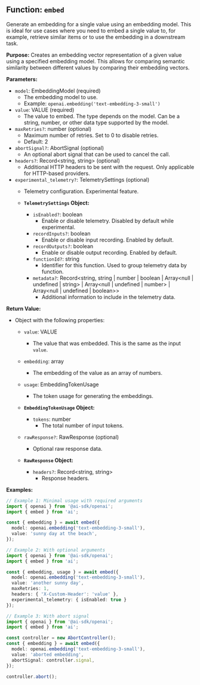 ## Function: `embed`

Generate an embedding for a single value using an embedding model. This is ideal for use cases where you need to embed a single value to, for example, retrieve similar items or to use the embedding in a downstream task.

**Purpose:**
Creates an embedding vector representation of a given value using a specified embedding model.  This allows for comparing semantic similarity between different values by comparing their embedding vectors.

**Parameters:**

* `model`: EmbeddingModel (required)
    * The embedding model to use.
    * Example: `openai.embedding('text-embedding-3-small')`
* `value`: VALUE (required)
    * The value to embed. The type depends on the model.  Can be a string, number, or other data type supported by the model.
* `maxRetries?`: number (optional)
    * Maximum number of retries. Set to 0 to disable retries.
    * Default: 2
* `abortSignal?`: AbortSignal (optional)
    * An optional abort signal that can be used to cancel the call.
* `headers?`: Record<string, string> (optional)
    * Additional HTTP headers to be sent with the request. Only applicable for HTTP-based providers.
* `experimental_telemetry?`: TelemetrySettings (optional)
    * Telemetry configuration. Experimental feature.

    * **`TelemetrySettings` Object:**
        * `isEnabled?`: boolean
            * Enable or disable telemetry. Disabled by default while experimental.
        * `recordInputs?`: boolean
            * Enable or disable input recording. Enabled by default.
        * `recordOutputs?`: boolean
            * Enable or disable output recording. Enabled by default.
        * `functionId?`: string
            * Identifier for this function. Used to group telemetry data by function.
        * `metadata?`: Record<string, string | number | boolean | Array<null | undefined | string> | Array<null | undefined | number> | Array<null | undefined | boolean>>
            * Additional information to include in the telemetry data.


**Return Value:**

* Object with the following properties:
    * `value`: VALUE
        * The value that was embedded.  This is the same as the input `value`.
    * `embedding`: array<number>
        * The embedding of the value as an array of numbers.
    * `usage`: EmbeddingTokenUsage
        * The token usage for generating the embeddings.

    * **`EmbeddingTokenUsage` Object:**
        * `tokens`: number
            * The total number of input tokens.
    * `rawResponse?`: RawResponse (optional)
        * Optional raw response data.

    * **`RawResponse` Object:**
        * `headers?`: Record<string, string>
            * Response headers.


**Examples:**

```typescript
// Example 1: Minimal usage with required arguments
import { openai } from '@ai-sdk/openai';
import { embed } from 'ai';

const { embedding } = await embed({
  model: openai.embedding('text-embedding-3-small'),
  value: 'sunny day at the beach',
});

// Example 2: With optional arguments
import { openai } from '@ai-sdk/openai';
import { embed } from 'ai';

const { embedding, usage } = await embed({
  model: openai.embedding('text-embedding-3-small'),
  value: 'another sunny day',
  maxRetries: 1,
  headers: { 'X-Custom-Header': 'value' },
  experimental_telemetry: { isEnabled: true }
});

// Example 3: With abort signal
import { openai } from '@ai-sdk/openai';
import { embed } from 'ai';

const controller = new AbortController();
const { embedding } = await embed({
  model: openai.embedding('text-embedding-3-small'),
  value: 'aborted embedding',
  abortSignal: controller.signal,
});

controller.abort();


```
